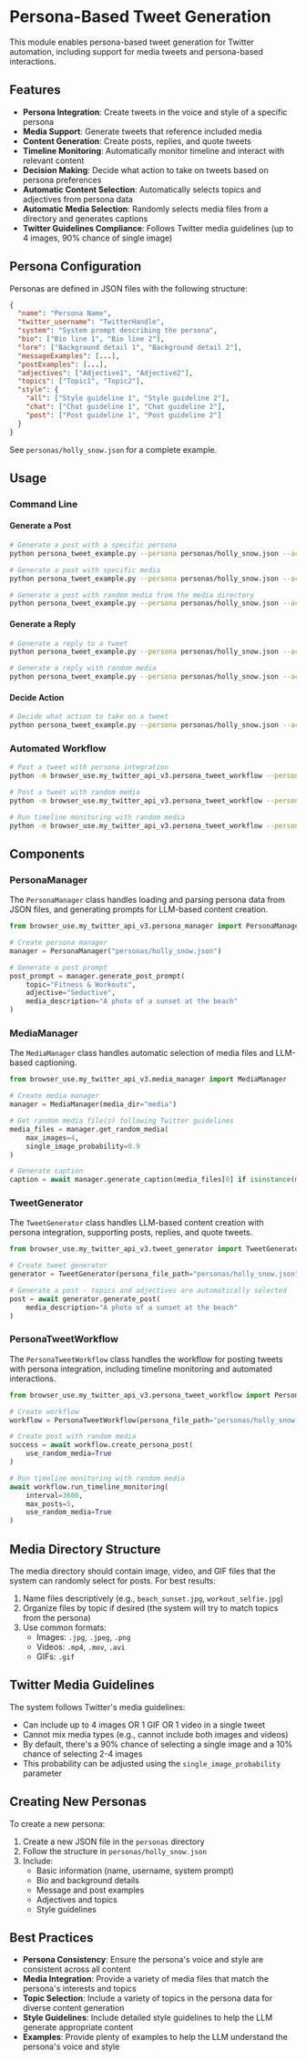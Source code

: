 # Persona-Based Tweet Generation

This module enables persona-based tweet generation for Twitter automation, including support for media tweets and persona-based interactions.

## Features

- **Persona Integration**: Create tweets in the voice and style of a specific persona
- **Media Support**: Generate tweets that reference included media
- **Content Generation**: Create posts, replies, and quote tweets
- **Timeline Monitoring**: Automatically monitor timeline and interact with relevant content
- **Decision Making**: Decide what action to take on tweets based on persona preferences
- **Automatic Content Selection**: Automatically selects topics and adjectives from persona data
- **Automatic Media Selection**: Randomly selects media files from a directory and generates captions
- **Twitter Guidelines Compliance**: Follows Twitter media guidelines (up to 4 images, 90% chance of single image)

## Persona Configuration

Personas are defined in JSON files with the following structure:

```json
{
  "name": "Persona Name",
  "twitter_username": "TwitterHandle",
  "system": "System prompt describing the persona",
  "bio": ["Bio line 1", "Bio line 2"],
  "lore": ["Background detail 1", "Background detail 2"],
  "messageExamples": [...],
  "postExamples": [...],
  "adjectives": ["Adjective1", "Adjective2"],
  "topics": ["Topic1", "Topic2"],
  "style": {
    "all": ["Style guideline 1", "Style guideline 2"],
    "chat": ["Chat guideline 1", "Chat guideline 2"],
    "post": ["Post guideline 1", "Post guideline 2"]
  }
}
```

See `personas/holly_snow.json` for a complete example.

## Usage

### Command Line

#### Generate a Post

```bash
# Generate a post with a specific persona
python persona_tweet_example.py --persona personas/holly_snow.json --action post

# Generate a post with specific media
python persona_tweet_example.py --persona personas/holly_snow.json --action post --media path/to/image.jpg

# Generate a post with random media from the media directory
python persona_tweet_example.py --persona personas/holly_snow.json --action post --random-media
```

#### Generate a Reply

```bash
# Generate a reply to a tweet
python persona_tweet_example.py --persona personas/holly_snow.json --action reply --tweet "Just finished my workout! Feeling great!"

# Generate a reply with random media
python persona_tweet_example.py --persona personas/holly_snow.json --action reply --tweet "Just finished my workout! Feeling great!" --random-media
```

#### Decide Action

```bash
# Decide what action to take on a tweet
python persona_tweet_example.py --persona personas/holly_snow.json --action decide --tweet "Check out my new fitness routine! It's perfect for beginners."
```

### Automated Workflow

```bash
# Post a tweet with persona integration
python -m browser_use.my_twitter_api_v3.persona_tweet_workflow --persona personas/holly_snow.json --action post

# Post a tweet with random media
python -m browser_use.my_twitter_api_v3.persona_tweet_workflow --persona personas/holly_snow.json --action post --random-media

# Run timeline monitoring with random media
python -m browser_use.my_twitter_api_v3.persona_tweet_workflow --persona personas/holly_snow.json --action monitor --interval 1800 --max-posts 10 --random-media
```

## Components

### PersonaManager

The `PersonaManager` class handles loading and parsing persona data from JSON files, and generating prompts for LLM-based content creation.

```python
from browser_use.my_twitter_api_v3.persona_manager import PersonaManager

# Create persona manager
manager = PersonaManager("personas/holly_snow.json")

# Generate a post prompt
post_prompt = manager.generate_post_prompt(
    topic="Fitness & Workouts",
    adjective="Seductive",
    media_description="A photo of a sunset at the beach"
)
```

### MediaManager

The `MediaManager` class handles automatic selection of media files and LLM-based captioning.

```python
from browser_use.my_twitter_api_v3.media_manager import MediaManager

# Create media manager
manager = MediaManager(media_dir="media")

# Get random media file(s) following Twitter guidelines
media_files = manager.get_random_media(
    max_images=4,
    single_image_probability=0.9
)

# Generate caption
caption = await manager.generate_caption(media_files[0] if isinstance(media_files, list) else media_files)
```

### TweetGenerator

The `TweetGenerator` class handles LLM-based content creation with persona integration, supporting posts, replies, and quote tweets.

```python
from browser_use.my_twitter_api_v3.tweet_generator import TweetGenerator

# Create tweet generator
generator = TweetGenerator(persona_file_path="personas/holly_snow.json")

# Generate a post - topics and adjectives are automatically selected
post = await generator.generate_post(
    media_description="A photo of a sunset at the beach"
)
```

### PersonaTweetWorkflow

The `PersonaTweetWorkflow` class handles the workflow for posting tweets with persona integration, including timeline monitoring and automated interactions.

```python
from browser_use.my_twitter_api_v3.persona_tweet_workflow import PersonaTweetWorkflow

# Create workflow
workflow = PersonaTweetWorkflow(persona_file_path="personas/holly_snow.json")

# Create post with random media
success = await workflow.create_persona_post(
    use_random_media=True
)

# Run timeline monitoring with random media
await workflow.run_timeline_monitoring(
    interval=3600,
    max_posts=5,
    use_random_media=True
)
```

## Media Directory Structure

The media directory should contain image, video, and GIF files that the system can randomly select for posts. For best results:

1. Name files descriptively (e.g., `beach_sunset.jpg`, `workout_selfie.jpg`)
2. Organize files by topic if desired (the system will try to match topics from the persona)
3. Use common formats:
   - Images: `.jpg`, `.jpeg`, `.png`
   - Videos: `.mp4`, `.mov`, `.avi`
   - GIFs: `.gif`

## Twitter Media Guidelines

The system follows Twitter's media guidelines:

- Can include up to 4 images OR 1 GIF OR 1 video in a single tweet
- Cannot mix media types (e.g., cannot include both images and videos)
- By default, there's a 90% chance of selecting a single image and a 10% chance of selecting 2-4 images
- This probability can be adjusted using the `single_image_probability` parameter

## Creating New Personas

To create a new persona:

1. Create a new JSON file in the `personas` directory
2. Follow the structure in `personas/holly_snow.json`
3. Include:
   - Basic information (name, username, system prompt)
   - Bio and background details
   - Message and post examples
   - Adjectives and topics
   - Style guidelines

## Best Practices

- **Persona Consistency**: Ensure the persona's voice and style are consistent across all content
- **Media Integration**: Provide a variety of media files that match the persona's interests and topics
- **Topic Selection**: Include a variety of topics in the persona data for diverse content generation
- **Style Guidelines**: Include detailed style guidelines to help the LLM generate appropriate content
- **Examples**: Provide plenty of examples to help the LLM understand the persona's voice and style

